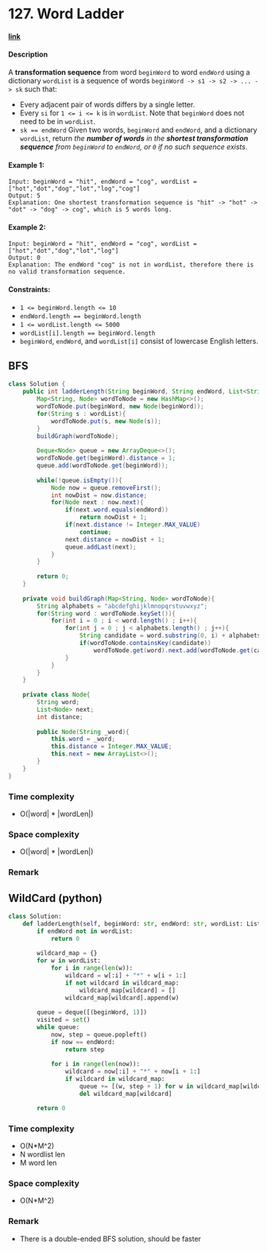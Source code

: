 # 127. Word Ladder

#### [link](https://leetcode.com/problems/word-ladder/)

#### Description
A **transformation sequence** from word `beginWord` to word `endWord` using a dictionary `wordList` is a sequence of words `beginWord -> s1 -> s2 -> ... -> sk` such that:

* Every adjacent pair of words differs by a single letter.
* Every `si` for `1 <= i <= k` is in `wordList`. Note that `beginWord` does not need to be in `wordList`.
* `sk == endWord`
Given two words, `beginWord` and `endWord`, and a dictionary `wordList`, return *the **number of words** in the **shortest transformation sequence** from `beginWord` to `endWord`, or `0` if no such sequence exists*.


#### Example 1:
```
Input: beginWord = "hit", endWord = "cog", wordList = ["hot","dot","dog","lot","log","cog"]
Output: 5
Explanation: One shortest transformation sequence is "hit" -> "hot" -> "dot" -> "dog" -> cog", which is 5 words long.
```

#### Example 2:
```
Input: beginWord = "hit", endWord = "cog", wordList = ["hot","dot","dog","lot","log"]
Output: 0
Explanation: The endWord "cog" is not in wordList, therefore there is no valid transformation sequence.
```

#### Constraints:
* `1 <= beginWord.length <= 10`
* `endWord.length == beginWord.length`
* `1 <= wordList.length <= 5000`
* `wordList[i].length == beginWord.length`
* `beginWord`, `endWord`, and `wordList[i]` consist of lowercase English letters.

## BFS
```java
class Solution {
    public int ladderLength(String beginWord, String endWord, List<String> wordList) {
        Map<String, Node> wordToNode = new HashMap<>();
        wordToNode.put(beginWord, new Node(beginWord));
        for(String s : wordList){
            wordToNode.put(s, new Node(s));
        }
        buildGraph(wordToNode);
        
        Deque<Node> queue = new ArrayDeque<>();
        wordToNode.get(beginWord).distance = 1;
        queue.add(wordToNode.get(beginWord));
        
        while(!queue.isEmpty()){
            Node now = queue.removeFirst();
            int nowDist = now.distance;
            for(Node next : now.next){
                if(next.word.equals(endWord))
                    return nowDist + 1;
                if(next.distance != Integer.MAX_VALUE)
                    continue;
                next.distance = nowDist + 1;
                queue.addLast(next);
            }
        }
        
        return 0;
    }
    
    private void buildGraph(Map<String, Node> wordToNode){
        String alphabets = "abcdefghijklmnopqrstuvwxyz";
        for(String word : wordToNode.keySet()){
            for(int i = 0 ; i < word.length() ; i++){
                for(int j = 0 ; j < alphabets.length() ; j++){
                    String candidate = word.substring(0, i) + alphabets.charAt(j) + word.substring(i + 1, word.length());
                    if(wordToNode.containsKey(candidate))
                        wordToNode.get(word).next.add(wordToNode.get(candidate));
                }
            }
        }
    }
    
    private class Node{
        String word;
        List<Node> next;
        int distance;
        
        public Node(String _word){
            this.word = _word;
            this.distance = Integer.MAX_VALUE;
            this.next = new ArrayList<>();
        }
    }
}
```
### Time complexity
* O(|word| * |wordLen|)
### Space complexity
* O(|word| * |wordLen|)
### Remark

## WildCard (python)
```python
class Solution:
    def ladderLength(self, beginWord: str, endWord: str, wordList: List[str]) -> int:
        if endWord not in wordList:
            return 0
        
        wildcard_map = {}
        for w in wordList:
            for i in range(len(w)):
                wildcard = w[:i] + "*" + w[i + 1:]
                if not wildcard in wildcard_map:
                    wildcard_map[wildcard] = []
                wildcard_map[wildcard].append(w)
        
        queue = deque([(beginWord, 1)])
        visited = set()
        while queue:
            now, step = queue.popleft()
            if now == endWord:
                return step
            
            for i in range(len(now)):
                wildcard = now[:i] + "*" + now[i + 1:]
                if wildcard in wildcard_map:
                    queue += [(w, step + 1) for w in wildcard_map[wildcard]]
                    del wildcard_map[wildcard]

        return 0
```
### Time complexity
* O(N*M^2)
* N wordlist len
* M word len
### Space complexity
* O(N*M^2)
### Remark
* There is a double-ended BFS solution, should be faster
